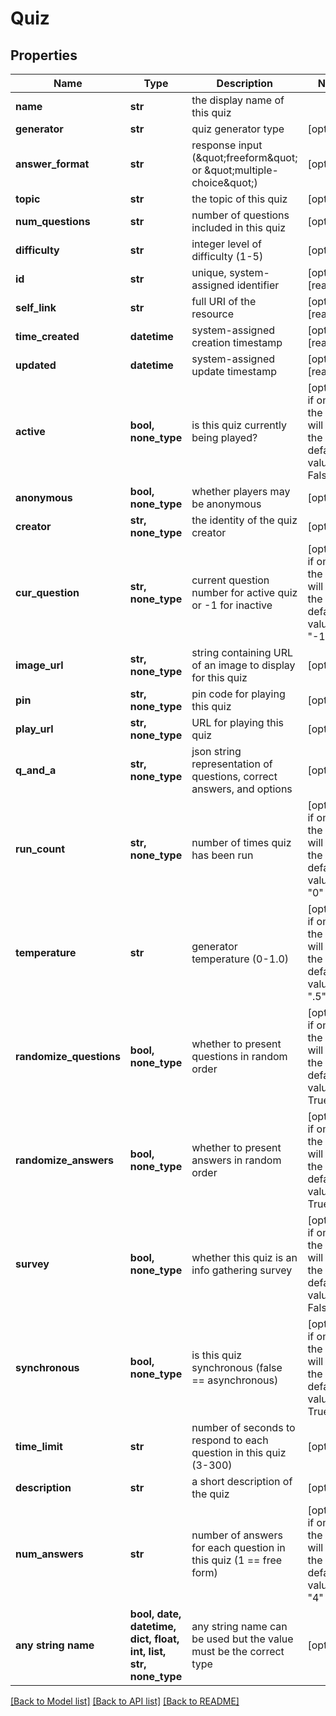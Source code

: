 # Quiz


## Properties
Name | Type | Description | Notes
------------ | ------------- | ------------- | -------------
**name** | **str** | the display name of this quiz | 
**generator** | **str** | quiz generator type | [optional] 
**answer_format** | **str** | response input (\&quot;freeform\&quot; or \&quot;multiple-choice\&quot;) | [optional] 
**topic** | **str** | the topic of this quiz | [optional] 
**num_questions** | **str** | number of questions included in this quiz | [optional] 
**difficulty** | **str** | integer level of difficulty (1-5) | [optional] 
**id** | **str** | unique, system-assigned identifier | [optional] [readonly] 
**self_link** | **str** | full URI of the resource | [optional] [readonly] 
**time_created** | **datetime** | system-assigned creation timestamp | [optional] [readonly] 
**updated** | **datetime** | system-assigned update timestamp | [optional] [readonly] 
**active** | **bool, none_type** | is this quiz currently being played? | [optional]  if omitted the server will use the default value of False
**anonymous** | **bool, none_type** | whether players may be anonymous | [optional] 
**creator** | **str, none_type** | the identity of the quiz creator | [optional] 
**cur_question** | **str, none_type** | current question number for active quiz or -1 for inactive | [optional]  if omitted the server will use the default value of "-1"
**image_url** | **str, none_type** | string containing URL of an image to display for this quiz | [optional] 
**pin** | **str, none_type** | pin code for playing this quiz | [optional] 
**play_url** | **str, none_type** | URL for playing this quiz | [optional] 
**q_and_a** | **str, none_type** | json string representation of questions, correct answers, and options | [optional] 
**run_count** | **str, none_type** | number of times quiz has been run | [optional]  if omitted the server will use the default value of "0"
**temperature** | **str** | generator temperature (0-1.0) | [optional]  if omitted the server will use the default value of ".5"
**randomize_questions** | **bool, none_type** | whether to present questions in random order | [optional]  if omitted the server will use the default value of True
**randomize_answers** | **bool, none_type** | whether to present answers in random order | [optional]  if omitted the server will use the default value of True
**survey** | **bool, none_type** | whether this quiz is an info gathering survey | [optional]  if omitted the server will use the default value of False
**synchronous** | **bool, none_type** | is this quiz synchronous (false &#x3D;&#x3D; asynchronous) | [optional]  if omitted the server will use the default value of True
**time_limit** | **str** | number of seconds to respond to each question in this quiz (3-300) | [optional] 
**description** | **str** | a short description of the quiz | [optional] 
**num_answers** | **str** | number of answers for each question in this quiz (1 &#x3D;&#x3D; free form) | [optional]  if omitted the server will use the default value of "4"
**any string name** | **bool, date, datetime, dict, float, int, list, str, none_type** | any string name can be used but the value must be the correct type | [optional]

[[Back to Model list]](../README.md#documentation-for-models) [[Back to API list]](../README.md#documentation-for-api-endpoints) [[Back to README]](../README.md)


